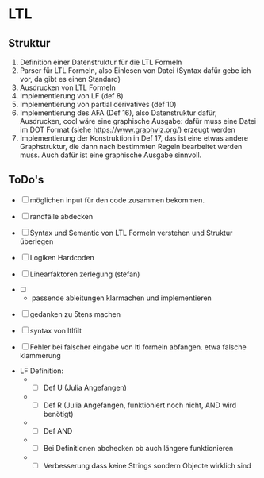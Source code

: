 # LTL

## Struktur

1. Definition einer Datenstruktur für die LTL Formeln
2. Parser für LTL Formeln, also Einlesen von Datei (Syntax dafür gebe ich vor, da gibt es einen Standard)
3. Ausdrucken von LTL Formeln
4. Implementierung von LF (def 8)
5. Implementierung von partial derivatives (def 10)
6. Implementierung des AFA (Def 16), also Datenstruktur dafür, Ausdrucken, cool wäre eine graphische Ausgabe: dafür muss eine Datei im DOT Format (siehe https://www.graphviz.org/) erzeugt werden
7. Implementierung der Konstruktion in Def 17, das ist eine etwas andere Graphstruktur, die dann nach bestimmten Regeln bearbeitet werden muss. Auch dafür ist eine graphische Ausgabe sinnvoll.

## ToDo's

- [ ] möglichen input für den code zusammen bekommen.
- [ ] randfälle abdecken
- [ ] Syntax und Semantic von LTL Formeln verstehen und Struktur überlegen
- [ ] Logiken Hardcoden

- [ ] Linearfaktoren zerlegung (stefan)
- [ ] + passende ableitungen klarmachen und implementieren
- [ ] gedanken zu 5tens machen
- [ ] syntax von ltlfilt
- [ ] Fehler bei falscher eingabe von ltl formeln abfangen. etwa falsche klammerung
- LF Definition:
  * - [ ] Def U (Julia Angefangen)
  * - [ ] Def R (Julia Angefangen, funktioniert noch nicht, AND wird benötigt)
  * - [ ] Def AND
  * - [ ] Bei Definitionen abchecken ob auch längere funktionieren
  * - [ ] Verbesserung dass keine Strings sondern Objecte wirklich sind
